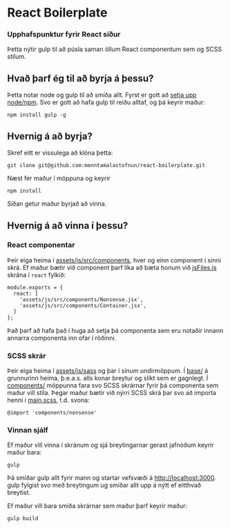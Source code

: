 # React Boilerplate
### Upphafspunktur fyrir React síður

Þetta nýtir gulp til að púsla saman öllum React componentum sem og SCSS stílum.

## Hvað þarf ég til að byrja á þessu?

Þetta notar node og gulp til að smíða allt.
Fyrst er gott að [setja upp node/npm](https://docs.npmjs.com/getting-started/installing-node).
Svo er gott að hafa gulp til reiðu alltaf, og þá keyrir maður:
```
npm install gulp -g
```

## Hvernig á að byrja?
Skref eitt er vissulega að klóna þetta:
```
git clone git@github.com:menntamalastofnun/react-boilerplate.git
```

Næst fer maður í möppuna og keyrir
```
npm install
```

Síðan getur maður byrjað að vinna.

## Hvernig á að vinna í þessu?

### React componentar
Þeir eiga heima í [assets/js/src/components](assets/js/src/components), hver og einn component í sinni skrá. Ef maður bætir við component þarf líka að bæta honum við [jsFiles.js](assets/js/src/jsFiles.js) skrána í `react` fylkið:
```
module.exports = {
  react: [
    'assets/js/src/components/Nonsense.jsx',
    'assets/js/src/components/Container.jsx',
  ]
};
```

Það þarf að hafa það í huga að setja þá componenta sem eru notaðir innann annarra componenta inn ofar í röðinni.

### SCSS skrár
Þeir eiga heima í [assets/js/sass](assets/js/sass) og þar í sínum undirmöppum. Í [base/](assets/js/sass/base) á grunnurinn heima, þ.e.a.s. alls konar breytur og slíkt sem er gagnlegt. Í [components/](assets/js/sass/components) möppunna fara svo SCSS skrárnar fyrir þá componenta sem maður vill stíla.
Þegar maður bætir við nýrri SCSS skrá þar svo að importa henni í [main.scss](assets/sass/main.scss), t.d. svona:
```
@import 'components/nonsense'
```

### Vinnan sjálf

Ef maður vill vinna í skránum og sjá breytingarnar gerast jafnóðum keyrir maður bara:
```
gulp
```
Þá smíðar gulp allt fyrir mann og startar vefsvæði á [http://localhost:3000](http://localhost:3000). gulp fylgist svo með breytingum ug smíðar allt upp á nýtt ef eitthvað breytist.

Ef maður vill bara smíða skrárnar sem maður þarf keyrir maður:
```
gulp build
```